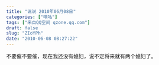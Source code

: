 ```yaml
---
title: "说说 2010年06月08日"
categories: ["嘀咕"]
tags: ["来自QQ空间 qzone.qq.com"]
draft: false
slug: "ZIoYPh"
date: "2010-06-08 08:27:22"
---
```


不要催不要催，现在我还没有媳妇，说不定将来就有两个媳妇了。
